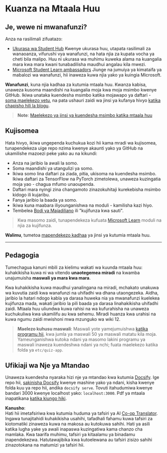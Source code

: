 <!--
CO_OP_TRANSLATOR_METADATA:
{
  "original_hash": "c4c545eb30765a49469ced84cfb4379f",
  "translation_date": "2025-08-25T21:05:57+00:00",
  "source_file": "lessons/0-course-setup/setup.md",
  "language_code": "sw"
}
-->
# Kuanza na Mtaala Huu

## Je, wewe ni mwanafunzi?

Anza na rasilimali zifuatazo:

* [Ukurasa wa Student Hub](https://docs.microsoft.com/learn/student-hub?WT.mc_id=academic-77998-cacaste) Kwenye ukurasa huu, utapata rasilimali za wanaoanza, vifurushi vya wanafunzi, na hata njia za kupata vocha ya cheti bila malipo. Huu ni ukurasa wa muhimu kuweka alama na kuangalia mara kwa mara kwani tunabadilisha maudhui angalau kila mwezi.
* [Microsoft Student Learn ambassadors](https://studentambassadors.microsoft.com?WT.mc_id=academic-77998-cacaste) Jiunge na jumuiya ya kimataifa ya mabalozi wa wanafunzi, hii inaweza kuwa njia yako ya kuingia Microsoft.

**Wanafunzi**, kuna njia kadhaa za kutumia mtaala huu. Kwanza kabisa, unaweza kusoma maandishi na kuangalia moja kwa moja msimbo kwenye GitHub. Ikiwa unataka kuendesha msimbo katika mojawapo ya daftari - [soma maelekezo yetu](./etc/how-to-run.md), na pata ushauri zaidi wa jinsi ya kufanya hivyo [katika chapisho hili la blogu](https://soshnikov.com/education/how-to-execute-notebooks-from-github/).

> **Note**: [Maelekezo ya jinsi ya kuendesha msimbo katika mtaala huu](./how-to-run.md)

## Kujisomea

Hata hivyo, ikiwa ungependa kuchukua kozi hii kama mradi wa kujisomea, tunapendekeza uige repo nzima kwenye akaunti yako ya GitHub na ukamilishe mazoezi peke yako au na kikundi:

* Anza na jaribio la awali la somo.
* Soma maandishi ya utangulizi ya somo.
* Ikiwa somo lina daftari za ziada, pitia, ukisoma na kuendesha msimbo. Ikiwa daftari za TensorFlow na PyTorch zimetolewa, unaweza kuzingatia moja yao - chagua mfumo unaoupenda.
* Daftari mara nyingi zina changamoto zinazokuhitaji kurekebisha msimbo kidogo ili kujaribu.
* Fanya jaribio la baada ya somo.
* Ikiwa kuna maabara iliyounganishwa na moduli - kamilisha kazi hiyo.
* Tembelea [Bodi ya Majadiliano](https://github.com/microsoft/AI-For-Beginners/discussions) ili "kujifunza kwa sauti".

> Kwa masomo zaidi, tunapendekeza kufuata [Microsoft Learn](https://docs.microsoft.com/en-us/users/dmitrysoshnikov-9132/collections/31zgizg2p418yo/?WT.mc_id=academic-77998-cacaste) moduli na njia za kujifunza.

**Walimu**, tumetoa [mapendekezo kadhaa](/for-teachers.md) ya jinsi ya kutumia mtaala huu.

---

## Pedagogia

Tumechagua kanuni mbili za kielimu wakati wa kuunda mtaala huu: kuhakikisha kuwa ni wa vitendo **unaotegemea miradi** na kwamba unajumuisha **maswali ya mara kwa mara**.

Kwa kuhakikisha kuwa maudhui yanalingana na miradi, mchakato unakuwa wa kuvutia zaidi kwa wanafunzi na uhifadhi wa dhana utaongezeka. Aidha, jaribio la hatari ndogo kabla ya darasa huweka nia ya mwanafunzi kuelekea kujifunza mada, wakati jaribio la pili baada ya darasa linahakikisha uhifadhi zaidi. Mtaala huu uliundwa kuwa rahisi na wa kufurahisha na unaweza kuchukuliwa kwa ukamilifu au kwa sehemu. Miradi huanza kwa urahisi na kuwa ngumu zaidi mwishoni mwa mzunguko wa wiki 12.

> **Maelezo kuhusu maswali**: Maswali yote yamejumuishwa [katika programu hii](https://red-field-0a6ddfd03.1.azurestaticapps.net/), kwa jumla ya maswali 50 ya maswali matatu kila moja. Yameunganishwa kutoka ndani ya masomo lakini programu ya maswali inaweza kuendeshwa ndani ya nchi; fuata maelekezo katika folda ya `etc/quiz-app`.

## Ufikiaji wa Nje ya Mtandao

Unaweza kuendesha nyaraka hizi nje ya mtandao kwa kutumia [Docsify](https://docsify.js.org/#/). Ige repo hii, [sakinisha Docsify](https://docsify.js.org/#/quickstart) kwenye mashine yako ya ndani, kisha kwenye folda kuu ya repo hii, andika `docsify serve`. Tovuti itahudumiwa kwenye bandari 3000 kwenye localhost yako: `localhost:3000`. Pdf ya mtaala inapatikana [katika kiungo hiki](../../../../../../../../../etc/pdf/readme.pdf).

**Kanusho**:  
Hati hii imetafsiriwa kwa kutumia huduma ya tafsiri ya AI [Co-op Translator](https://github.com/Azure/co-op-translator). Ingawa tunajitahidi kuhakikisha usahihi, tafadhali fahamu kuwa tafsiri za kiotomatiki zinaweza kuwa na makosa au kutokuwa sahihi. Hati ya asili katika lugha yake ya awali inapaswa kuzingatiwa kama chanzo cha mamlaka. Kwa taarifa muhimu, tafsiri ya kitaalamu ya binadamu inapendekezwa. Hatutawajibika kwa kutoelewana au tafsiri zisizo sahihi zinazotokana na matumizi ya tafsiri hii.
